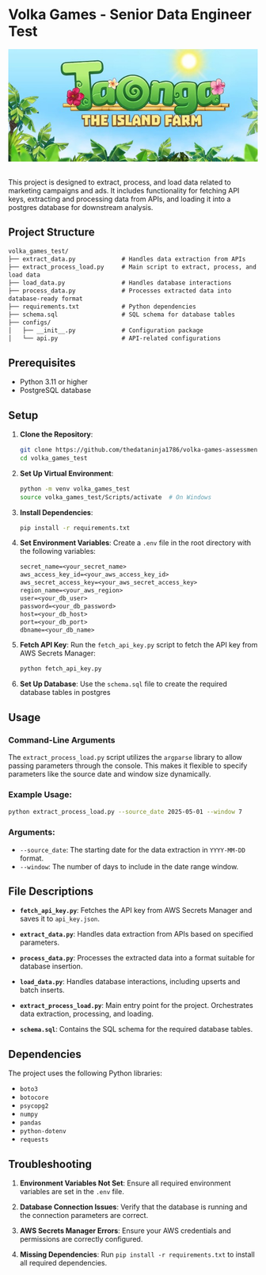 # Volka Games - Senior Data Engineer Test


<div align="center">
    <img src="taonga.jpg" alt="Taonga">
</div>

##
This project is designed to extract, process, and load data related to marketing campaigns and ads. It includes functionality for fetching API keys, extracting and processing data from APIs, and loading it into a postgres database for downstream analysis.

## Project Structure

```
volka_games_test/
├── extract_data.py             # Handles data extraction from APIs
├── extract_process_load.py     # Main script to extract, process, and load data
├── load_data.py                # Handles database interactions
├── process_data.py             # Processes extracted data into database-ready format
├── requirements.txt            # Python dependencies
├── schema.sql                  # SQL schema for database tables
├── configs/
│   ├── __init__.py             # Configuration package
│   └── api.py                  # API-related configurations
```

## Prerequisites

- Python 3.11 or higher
- PostgreSQL database

## Setup

1. **Clone the Repository**:
   ```bash
   git clone https://github.com/thedataninja1786/volka-games-assessment.git
   cd volka_games_test
   ```

2. **Set Up Virtual Environment**:
   ```bash
   python -m venv volka_games_test
   source volka_games_test/Scripts/activate  # On Windows
   ```

3. **Install Dependencies**:
   ```bash
   pip install -r requirements.txt
   ```

4. **Set Environment Variables**:
   Create a `.env` file in the root directory with the following variables:
   ```env
   secret_name=<your_secret_name>
   aws_access_key_id=<your_aws_access_key_id>
   aws_secret_access_key=<your_aws_secret_access_key>
   region_name=<your_aws_region>
   user=<your_db_user>
   password=<your_db_password>
   host=<your_db_host>
   port=<your_db_port>
   dbname=<your_db_name>
   ```

5. **Fetch API Key**:
   Run the `fetch_api_key.py` script to fetch the API key from AWS Secrets Manager:
   ```bash
   python fetch_api_key.py
   ```

6. **Set Up Database**:
   Use the `schema.sql` file to create the required database tables in postgres

## Usage

### Command-Line Arguments

The `extract_process_load.py` script utilizes the `argparse` library to allow passing parameters through the console. This makes it flexible to specify parameters like the source date and window size dynamically.

### Example Usage:
```bash
python extract_process_load.py --source_date 2025-05-01 --window 7
```

### Arguments:
- `--source_date`: The starting date for the data extraction in `YYYY-MM-DD` format.
- `--window`: The number of days to include in the date range window.

## File Descriptions

- **`fetch_api_key.py`**:
  Fetches the API key from AWS Secrets Manager and saves it to `api_key.json`.

- **`extract_data.py`**:
  Handles data extraction from APIs based on specified parameters.

- **`process_data.py`**:
  Processes the extracted data into a format suitable for database insertion.

- **`load_data.py`**:
  Handles database interactions, including upserts and batch inserts.

- **`extract_process_load.py`**:
  Main entry point for the project. Orchestrates data extraction, processing, and loading.

- **`schema.sql`**:
  Contains the SQL schema for the required database tables.

## Dependencies

The project uses the following Python libraries:

- `boto3`
- `botocore`
- `psycopg2`
- `numpy`
- `pandas`
- `python-dotenv`
- `requests`

## Troubleshooting

1. **Environment Variables Not Set**:
   Ensure all required environment variables are set in the `.env` file.

2. **Database Connection Issues**:
   Verify that the database is running and the connection parameters are correct.

3. **AWS Secrets Manager Errors**:
   Ensure your AWS credentials and permissions are correctly configured.

4. **Missing Dependencies**:
   Run `pip install -r requirements.txt` to install all required dependencies.

